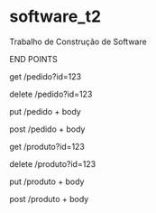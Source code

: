 # software_t2
Trabalho de Construção de Software


END POINTS

get /pedido?id=123

delete /pedido?id=123

put /pedido + body

post /pedido + body 

get /produto?id=123

delete /produto?id=123

put /produto + body

post /produto + body 
